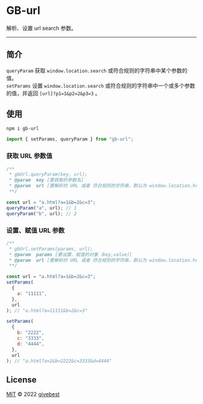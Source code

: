 # GB-url

解析、设置 url search 参数。

---

## 简介

`queryParam` 获取 `window.location.search` 或符合规则的字符串中某个参数的值。  
`setParams` 设置 `window.location.search` 或符合规则的字符串中一个或多个参数的值，并返回 `[url]?p1=1&p2=2&p3=3` 。

## 使用

```bash
npm i gb-url
```

```js
import { setParams, queryParam } from "gb-url";
```

### 获取 URL 参数值

```javascript
/**
 * gbUrl.queryParam(key, url);
 * @param  key [要获取的参数名]
 * @param  url [要解析的 URL 或者 符合规则的字符串，默认为 window.location.href]
 **/

const url = "a.html?a=1&b=2&c=3";
queryParam("a", url); // 1
queryParam("b", url); // 2
```

### 设置、赋值 URL 参数

```javascript
/**
 * gbUrl.setParams(params, url);
 * @param  params [要设置、赋值的对象（key,value）]
 * @param  url [要解析的 URL 或者 符合规则的字符串，默认为 window.location.href]
 **/

const url = "a.html?a=1&b=2&c=3";
setParams(
  {
    a: "11111",
  },
  url
); // "a.html?a=11111&b=2&c=3"

setParams(
  {
    b: "2222",
    c: "3333",
    d: "4444",
  },
  url
); // "a.html?a=1&b=2222&c=3333&d=4444"
```

## License

[MIT](./LICENSE) © 2022 [givebest](https://github.com/givebest)
